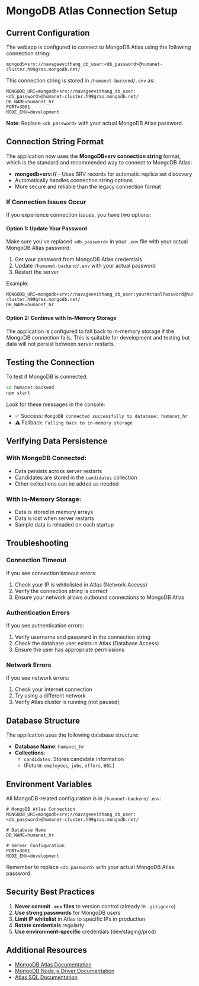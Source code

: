 # MongoDB Atlas Connection Setup

## Current Configuration

The webapp is configured to connect to MongoDB Atlas using the following connection string:

```
mongodb+srv://navageevithang_db_user:<db_password>@humanet-cluster.h99gras.mongodb.net/
```

This connection string is stored in `/humanet-backend/.env` as:

```env
MONGODB_URI=mongodb+srv://navageevithang_db_user:<db_password>@humanet-cluster.h99gras.mongodb.net/
DB_NAME=humanet_hr
PORT=3001
NODE_ENV=development
```

**Note**: Replace `<db_password>` with your actual MongoDB Atlas password.

## Connection String Format

The application now uses the **MongoDB+srv connection string** format, which is the standard and recommended way to connect to MongoDB Atlas:

- **mongodb+srv://** - Uses SRV records for automatic replica set discovery
- Automatically handles connection string options
- More secure and reliable than the legacy connection format

### If Connection Issues Occur

If you experience connection issues, you have two options:

#### Option 1: Update Your Password

Make sure you've replaced `<db_password>` in your `.env` file with your actual MongoDB Atlas password:

1. Get your password from MongoDB Atlas credentials
2. Update `/humanet-backend/.env` with your actual password
3. Restart the server

Example:
```env
MONGODB_URI=mongodb+srv://navageevithang_db_user:yourActualPassword@humanet-cluster.h99gras.mongodb.net/
DB_NAME=humanet_hr
```

#### Option 2: Continue with In-Memory Storage

The application is configured to fall back to in-memory storage if the MongoDB connection fails. This is suitable for development and testing but data will not persist between server restarts.

## Testing the Connection

To test if MongoDB is connected:

```bash
cd humanet-backend
npm start
```

Look for these messages in the console:
- ✅ Success: `MongoDB connected successfully to database: humanet_hr`
- ⚠️ Fallback: `Falling back to in-memory storage`

## Verifying Data Persistence

### With MongoDB Connected:
- Data persists across server restarts
- Candidates are stored in the `candidates` collection
- Other collections can be added as needed

### With In-Memory Storage:
- Data is stored in memory arrays
- Data is lost when server restarts
- Sample data is reloaded on each startup

## Troubleshooting

### Connection Timeout
If you see connection timeout errors:
1. Check your IP is whitelisted in Atlas (Network Access)
2. Verify the connection string is correct
3. Ensure your network allows outbound connections to MongoDB Atlas

### Authentication Errors
If you see authentication errors:
1. Verify username and password in the connection string
2. Check the database user exists in Atlas (Database Access)
3. Ensure the user has appropriate permissions

### Network Errors
If you see network errors:
1. Check your internet connection
2. Try using a different network
3. Verify Atlas cluster is running (not paused)

## Database Structure

The application uses the following database structure:

- **Database Name**: `humanet_hr`
- **Collections**:
  - `candidates`: Stores candidate information
  - (Future: `employees`, `jobs`, `offers`, etc.)

## Environment Variables

All MongoDB-related configuration is in `/humanet-backend/.env`:

```env
# MongoDB Atlas Connection
MONGODB_URI=mongodb+srv://navageevithang_db_user:<db_password>@humanet-cluster.h99gras.mongodb.net/

# Database Name
DB_NAME=humanet_hr

# Server Configuration
PORT=3001
NODE_ENV=development
```

Remember to replace `<db_password>` with your actual MongoDB Atlas password.

## Security Best Practices

1. **Never commit `.env` files** to version control (already in `.gitignore`)
2. **Use strong passwords** for MongoDB users
3. **Limit IP whitelist** in Atlas to specific IPs in production
4. **Rotate credentials** regularly
5. **Use environment-specific** credentials (dev/staging/prod)

## Additional Resources

- [MongoDB Atlas Documentation](https://docs.atlas.mongodb.com/)
- [MongoDB Node.js Driver Documentation](https://docs.mongodb.com/drivers/node/)
- [Atlas SQL Documentation](https://www.mongodb.com/docs/atlas/data-federation/query/sql/)
